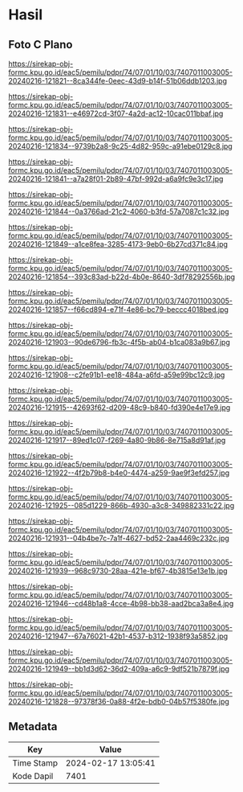 # Hasil

## Foto C Plano

https://sirekap-obj-formc.kpu.go.id/eac5/pemilu/pdpr/74/07/01/10/03/7407011003005-20240216-121821--8ca344fe-0eec-43d9-b14f-51b06ddb1203.jpg

https://sirekap-obj-formc.kpu.go.id/eac5/pemilu/pdpr/74/07/01/10/03/7407011003005-20240216-121831--e46972cd-3f07-4a2d-ac12-10cac011bbaf.jpg

https://sirekap-obj-formc.kpu.go.id/eac5/pemilu/pdpr/74/07/01/10/03/7407011003005-20240216-121834--9739b2a8-9c25-4d82-959c-a91ebe0129c8.jpg

https://sirekap-obj-formc.kpu.go.id/eac5/pemilu/pdpr/74/07/01/10/03/7407011003005-20240216-121841--a7a28f01-2b89-47bf-992d-a6a9fc9e3c17.jpg

https://sirekap-obj-formc.kpu.go.id/eac5/pemilu/pdpr/74/07/01/10/03/7407011003005-20240216-121844--0a3766ad-21c2-4060-b3fd-57a7087c1c32.jpg

https://sirekap-obj-formc.kpu.go.id/eac5/pemilu/pdpr/74/07/01/10/03/7407011003005-20240216-121849--a1ce8fea-3285-4173-9eb0-6b27cd371c84.jpg

https://sirekap-obj-formc.kpu.go.id/eac5/pemilu/pdpr/74/07/01/10/03/7407011003005-20240216-121854--393c83ad-b22d-4b0e-8640-3df78292556b.jpg

https://sirekap-obj-formc.kpu.go.id/eac5/pemilu/pdpr/74/07/01/10/03/7407011003005-20240216-121857--f66cd894-e71f-4e86-bc79-beccc4018bed.jpg

https://sirekap-obj-formc.kpu.go.id/eac5/pemilu/pdpr/74/07/01/10/03/7407011003005-20240216-121903--90de6796-fb3c-4f5b-ab04-b1ca083a9b67.jpg

https://sirekap-obj-formc.kpu.go.id/eac5/pemilu/pdpr/74/07/01/10/03/7407011003005-20240216-121908--c2fe91b1-ee18-484a-a6fd-a59e99bc12c9.jpg

https://sirekap-obj-formc.kpu.go.id/eac5/pemilu/pdpr/74/07/01/10/03/7407011003005-20240216-121915--42693f62-d209-48c9-b840-fd390e4e17e9.jpg

https://sirekap-obj-formc.kpu.go.id/eac5/pemilu/pdpr/74/07/01/10/03/7407011003005-20240216-121917--89ed1c07-f269-4a80-9b86-8e715a8d91af.jpg

https://sirekap-obj-formc.kpu.go.id/eac5/pemilu/pdpr/74/07/01/10/03/7407011003005-20240216-121922--4f2b79b8-b4e0-4474-a259-9ae9f3efd257.jpg

https://sirekap-obj-formc.kpu.go.id/eac5/pemilu/pdpr/74/07/01/10/03/7407011003005-20240216-121925--085d1229-866b-4930-a3c8-349882331c22.jpg

https://sirekap-obj-formc.kpu.go.id/eac5/pemilu/pdpr/74/07/01/10/03/7407011003005-20240216-121931--04b4be7c-7a1f-4627-bd52-2aa4469c232c.jpg

https://sirekap-obj-formc.kpu.go.id/eac5/pemilu/pdpr/74/07/01/10/03/7407011003005-20240216-121939--968c9730-28aa-421e-bf67-4b3815e13e1b.jpg

https://sirekap-obj-formc.kpu.go.id/eac5/pemilu/pdpr/74/07/01/10/03/7407011003005-20240216-121946--cd48b1a8-4cce-4b98-bb38-aad2bca3a8e4.jpg

https://sirekap-obj-formc.kpu.go.id/eac5/pemilu/pdpr/74/07/01/10/03/7407011003005-20240216-121947--67a76021-42b1-4537-b312-1938f93a5852.jpg

https://sirekap-obj-formc.kpu.go.id/eac5/pemilu/pdpr/74/07/01/10/03/7407011003005-20240216-121949--bb1d3d62-36d2-409a-a6c9-9df521b7879f.jpg

https://sirekap-obj-formc.kpu.go.id/eac5/pemilu/pdpr/74/07/01/10/03/7407011003005-20240216-121828--97378f36-0a88-4f2e-bdb0-04b57f5380fe.jpg


## Metadata

| Key        | Value               |
| ---------- | ------------------- |
| Time Stamp | 2024-02-17 13:05:41 |
| Kode Dapil | 7401                |



